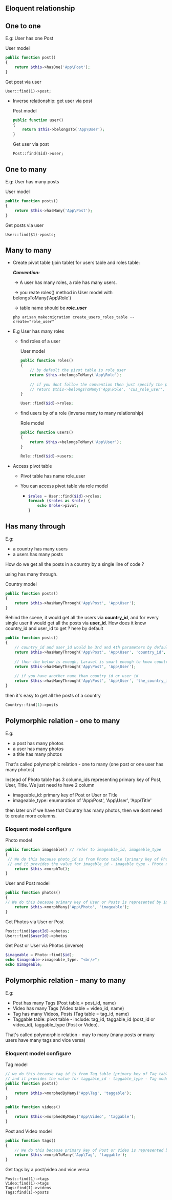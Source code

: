 ## 	Eloquent relationship

## One to one

E.g: User has one Post

User model

```php
public function post()
{
    return $this->hasOne('App\Post');
}
```

Get post via user

```
User::find(1)->post;
```

- Inverse relationship: get user via post

  Post model

  ```php
  public function user()
  {
      return $this->belongsTo('App\User');
  }
  ```

  Get user via post

  ```
  Post::find($id)->user;
  ```

## One to many

E.g: User has many posts

User model

```php
public function posts()
{
    return $this->hasMany('App\Post');
}
```

Get posts via user

```
User::find($1)->posts;
```

## Many to many

- Create pivot table (join table) for users table and roles table: 

  ***Convention:*** 

  ​        -> A user has many roles, a role has many users.

  ​	-> you reate roles() method in User model with belongsToMany('App\Role')

  ​        -> table name should be ***role_user***

  

  ```
  php arisan make:migration create_users_roles_table --create="role_user"
  ```

- E.g User has many roles

  - find roles of a user

    User model

    ```php
    public function roles()
    {
        // by default the pivot table is role_user 
        return $this->belongsToMany('App\Role');
        
        // if you dont follow the convention then just specify the pivot table name
        // return $this->belongsToMany('App\Role', 'cus_role_user', 'user_id', 'role_id');    
    }
    ```

    ```php
    User::find($id)->roles;
    ```

  - find users by of a role (inverse many to many relationship)

    Role model

    ```php
    public function users()
    {
        return $this->belongsToMany('App\User');
    }
    ```

    ```php
    Role::find($id)->users;
    ```

    

- Access pivot table

  - Pivot table has name role_user

  - You can access pivot table via role model

    - ```php
      $roles = User::find($id)->roles;
      foreach ($roles as $role) {
          echo $role->pivot;
      }
      ```

      

## Has many through

E.g: 

- a country has many users
- a users has many posts

How do we get all the posts in a country by a single line of code ?

using has many through.

Country model

```php
public function posts()
{
    return $this->hasManyThrough('App\Post', 'App\User');
}
```



Behind the scene,  it would get all the users via **country_id**, and for every single user it would get all the posts via **user_id**. How does it know country_id and user_id to get ? here by default

```php
public function posts()
{
    // country_id and user_id would be 3rd and 4th parameters by default
    return $this->hasManyThrough('App\Post', 'App\User', 'country_id', 'user_id');
    
    // then the below is enough, Laravel is smart enough to know country_id and user_id
    return $this->hasManyThrough('App\Post', 'App\User');
    
    // if you have another name than country_id or user_id
    return $this->hasManyThrough('App\Post', 'App\User', 'the_country_id', 'the_user_id');
}
```



then it's easy to get all the posts of a country

```php
Country::find(1)->posts
```



## Polymorphic relation - one to many

E.g: 

- a post has many photos
- a user has many photos
- a title has many photos

That's called polymorphic relation - one  to many (one post or one user has many photos)

Instead of Photo table has 3 column_ids representing primary key of Post, User, Title. We just need to have 2 column 

- imageable_id: primary key of Post or User or Title
- imageable_type: enumaration of 'App\Post', 'App\User', 'App\Title'

then later on if we have that Country has many photos, then we dont need to create more columns. 

### Eloquent model configure

Photo model

```php
public function imageable() // refer to imageable_id, imageable_type
{
 // We do this because photo_id is from Photo table (primary key of Photo table) 
 // and it provides the value for imagable_id - imagable type - Photo model is morphed
    return $this->morphTo();
}
```

User and Post model

```php
public function photos()
{
// We do this because primary key of User or Posts is represented by imageable_id
    return $this->morphMany('App\Photo', 'imageable'); 
}
```

Get Photos via User or Post

```php
Post::find($postId)->photos;
User::find($userId)->photos
```



Get Post or User via Photos (inverse)

```php
$imageable = Photo::find($id);
echo $imageable->imageable_type. "<br/>";
echo $imageable;
```



## Polymorphic relation - many to many

E.g: 

* Post has many Tags (Post table.= post_id, name)
* Video has many Tags (Video table = video_id, name)
* Tag has many Videos, Posts (Tag table = tag_id, name)
* Taggable table: pivot table - include: tag_id, taggable_id (post_id or video_id), taggable_type (Post or Video).

That's called polymorphic relation - may  to many (many posts or many users have many tags and vice versa)

### Eloquent model configure

Tag model

```php
// we do this because tag_id is from Tag table (primary key of Tag table)
// and it provides the value for taggable_id - taggable_type - Tag model is morphed
public function posts()
{
    return $this->morphedByMany('App\Tag', 'taggable');
}

public function videos()
{
    return $this->morphedByMany('App\Video', 'taggable');
}
```



Post and Video model

```php
public function tags()
{
    // We do this because primary key of Post or Video is represented by taggable_id
    return $this->morphToMany('App\Tag', 'taggable');
}
```



Get tags by a post/video and vice versa

```
Post::find(1)->tags
Video:find(1)->tags
Tags:find(1)->videos
Tags:find(1)->posts
```

